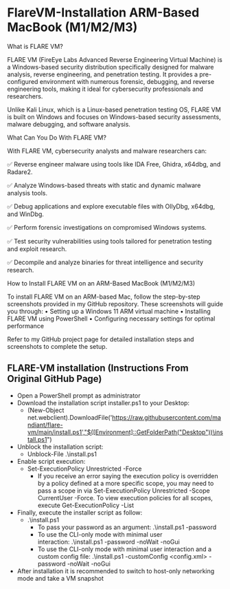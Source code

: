 # FlareVM-Installation ARM-Based MacBook (M1/M2/M3)

What is FLARE VM?

FLARE VM (FireEye Labs Advanced Reverse Engineering Virtual Machine) is a Windows-based security distribution specifically designed for malware analysis, reverse engineering, and penetration testing. It provides a pre-configured environment with numerous forensic, debugging, and reverse engineering tools, making it ideal for cybersecurity professionals and researchers.

Unlike Kali Linux, which is a Linux-based penetration testing OS, FLARE VM is built on Windows and focuses on Windows-based security assessments, malware debugging, and software analysis.

What Can You Do With FLARE VM?

With FLARE VM, cybersecurity analysts and malware researchers can:

✅ Reverse engineer malware using tools like IDA Free, Ghidra, x64dbg, and Radare2.

✅ Analyze Windows-based threats with static and dynamic malware analysis tools.

✅ Debug applications and explore executable files with OllyDbg, x64dbg, and WinDbg.

✅ Perform forensic investigations on compromised Windows systems.

✅ Test security vulnerabilities using tools tailored for penetration testing and exploit research.

✅ Decompile and analyze binaries for threat intelligence and security research.

How to Install FLARE VM on an ARM-Based MacBook (M1/M2/M3)

To install FLARE VM on an ARM-based Mac, follow the step-by-step screenshots provided in my GitHub repository. These screenshots will guide you through:
	•	Setting up a Windows 11 ARM virtual machine
	•	Installing FLARE VM using PowerShell
	•	Configuring necessary settings for optimal performance

Refer to my GitHub project page for detailed installation steps and screenshots to complete the setup.








## FLARE-VM installation (Instructions From Original GitHub Page)

* Open a PowerShell prompt as administrator
* Download the installation script installer.ps1 to your Desktop:
    * (New-Object net.webclient).DownloadFile('https://raw.githubusercontent.com/mandiant/flare-vm/main/install.ps1',"$([Environment]::GetFolderPath("Desktop"))\install.ps1")
* Unblock the installation script:
    * Unblock-File .\install.ps1
* Enable script execution:
    * Set-ExecutionPolicy Unrestricted -Force
        * If you receive an error saying the execution policy is overridden by a policy defined at a more specific scope, you may need to pass a scope in via Set-ExecutionPolicy Unrestricted -Scope CurrentUser -Force. To view execution policies for all scopes, execute Get-ExecutionPolicy -List
* Finally, execute the installer script as follow:
    * .\install.ps1
        * To pass your password as an argument: .\install.ps1 -password <password>
        * To use the CLI-only mode with minimal user interaction: .\install.ps1 -password <password> -noWait -noGui
        * To use the CLI-only mode with minimal user interaction and a custom config file: .\install.ps1 -customConfig <config.xml> -password <password> -noWait -noGui
* After installation it is recommended to switch to host-only networking mode and take a VM snapshot


